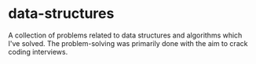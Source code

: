 # data-structures
A collection of problems related to data structures and algorithms which I've solved.
The problem-solving was primarily done with the aim to crack coding interviews. 